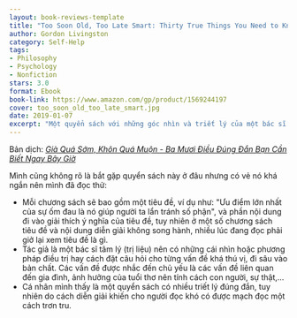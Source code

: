 ```yaml
---
layout: book-reviews-template
title: "Too Soon Old, Too Late Smart: Thirty True Things You Need to Know Now"
author: Gordon Livingston
category: Self-Help
tags:
- Philosophy
- Psychology
- Nonfiction
stars: 3.0
format: Ebook
book-link: https://www.amazon.com/gp/product/1569244197
cover: too_soon_old_too_late_smart.jpg
date: 2019-01-07
excerpt: "Một quyển sách với những góc nhìn và triết lý của một bác sĩ tâm lý về nhiều mặt của cuộc sống"
---
```

Bản dịch: [*Già Quá Sớm, Khôn Quá Muộn - Ba Mươi Điều Đúng Đắn Bạn Cần Biết Ngay Bây Giờ*](https://www.vinabook.com/gia-qua-som-khon-qua-muon-ba-muoi-dieu-dung-dan-ban-can-biet-ngay-bay-gio-p19801.html)

Mình cũng không rõ là bắt gặp quyển sách này ở đâu nhưng có vẻ nó khá ngắn nên mình đã đọc thử:
- Mỗi chương sách sẽ bao gồm một tiêu đề, ví dụ như: "Ưu điểm lớn nhất của sự ốm đau là nó giúp người ta lẩn tránh số phận", và phần nội dung đi vào giải thích ý nghĩa của tiêu đề, tuy nhiên ở một số chương sách tiêu đề và nội dung diễn giải không song hành, nhiều lúc đang đọc phải giở lại xem tiêu đề là gì.
- Tác giả là một bác sĩ tâm lý (trị liệu) nên có những cái nhìn hoặc phương pháp điều trị hay cách đặt câu hỏi cho từng vấn đề khá thú vị, đi sâu vào bản chất. Các vấn đề được nhắc đến chủ yếu là các vấn đề liên quan đến gia đình, ảnh hưởng của tuổi thơ nên tính cách con người, sự thật,...
- Cá nhân mình thấy là một quyển sách có nhiều triết lý đúng đắn, tuy nhiên do cách diễn giải khiến cho người đọc khó có được mạch đọc một cách trơn tru.
